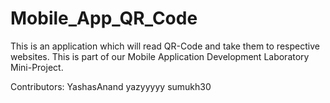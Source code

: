 # Mobile_App_QR_Code

This is an application which will read QR-Code and take them to respective websites.
This is part of our Mobile Application Development Laboratory Mini-Project.

Contributors:
YashasAnand
yazyyyyy
sumukh30
